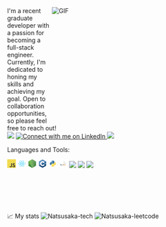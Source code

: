 <img align="right" alt="GIF" src="https://media3.giphy.com/media/v1.Y2lkPTc5MGI3NjExYjI3bnA1eXB0MzBqYXZxMmF5Z3QzNHc1NW81NzhvaXd2cmp3Mm1icSZlcD12MV9pbnRlcm5hbF9naWZfYnlfaWQmY3Q9Zw/qgQUggAC3Pfv687qPC/giphy.gif" width="400" height="266" />
I'm a recent graduate developer with a passion for becoming a full-stack engineer. Currently, I'm dedicated to honing my skills and achieving my goal. Open to collaboration opportunities, so please feel free to reach out!
<br />

<span>
<img src="https://komarev.com/ghpvc/?username=zero4835&style=flat"  height="25">
<a href="https://www.linkedin.com/in/natsu-saka-ab5665253/#gh-dark-mode-only">
    <img src="https://img.shields.io/badge/LinkedIn-3572A5?style=for-the-badge&logo=linkedin&logoColor=white#gh-light-mode-only"
        alt="Connect with me on LinkedIn" height="25" >
</a>
<img src="https://img.shields.io/github/followers/zero4835?style=social" height="25" />
</span>

Languages and Tools:

<span>
  <code><img height="20" src="https://raw.githubusercontent.com/github/explore/80688e429a7d4ef2fca1e82350fe8e3517d3494d/topics/javascript/javascript.png"></code>
  <code><img height="20" src="https://raw.githubusercontent.com/github/explore/80688e429a7d4ef2fca1e82350fe8e3517d3494d/topics/react/react.png"></code>
  <code><img height="20" src="https://raw.githubusercontent.com/github/explore/80688e429a7d4ef2fca1e82350fe8e3517d3494d/topics/nodejs/nodejs.png"></code>
  <code><img height="20" src="https://raw.githubusercontent.com/github/explore/80688e429a7d4ef2fca1e82350fe8e3517d3494d/topics/cpp/cpp.png"></code>
  <code><img height="20" src="https://raw.githubusercontent.com/github/explore/80688e429a7d4ef2fca1e82350fe8e3517d3494d/topics/python/python.png"></code>
  <code><img height="20" src="https://raw.githubusercontent.com/github/explore/80688e429a7d4ef2fca1e82350fe8e3517d3494d/topics/mysql/mysql.png"></code>
  <code><img height="20" src="https://upload.wikimedia.org/wikipedia/commons/thumb/3/3f/Git_icon.svg/1024px-Git_icon.svg.png"></code>
  <code><img height="20" src="https://cdn3.iconfinder.com/data/icons/logos-and-brands-adobe/512/181_Java-512.png"></code>
  <code><img height="20" src="https://upload.wikimedia.org/wikipedia/commons/thumb/7/79/Spring_Boot.svg/512px-Spring_Boot.svg.png"></code>
</span>

<br />
<br />
<br />
<br />
<br />
<br />

📈 My stats
<span align="bottom">
<img src="https://github-readme-stats.vercel.app/api?username=zero4835&show_icons=true&theme=gruvbox" alt="Natsusaka-tech" width="370"  />
<img src="https://leetcard.jacoblin.cool/Natsusaka" alt="Natsusaka-leetcode" width="370"  />
</span>
<br />
